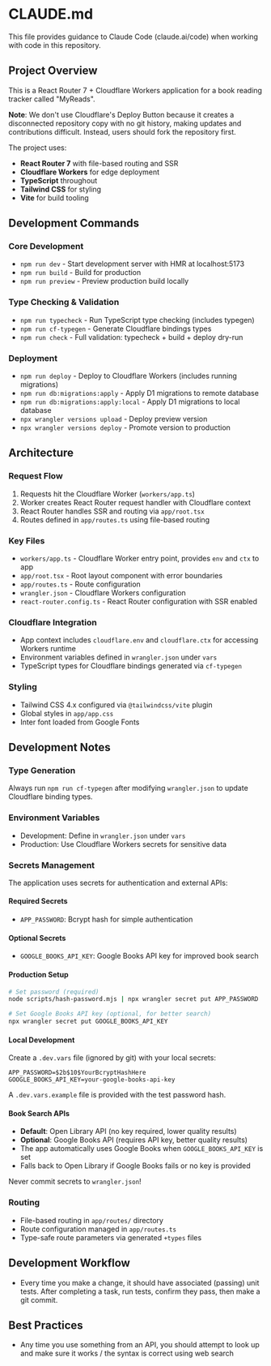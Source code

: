 # CLAUDE.md

This file provides guidance to Claude Code (claude.ai/code) when working with code in this repository.

## Project Overview

This is a React Router 7 + Cloudflare Workers application for a book reading tracker called "MyReads". 

**Note**: We don't use Cloudflare's Deploy Button because it creates a disconnected repository copy with no git history, making updates and contributions difficult. Instead, users should fork the repository first.

The project uses:

- **React Router 7** with file-based routing and SSR
- **Cloudflare Workers** for edge deployment
- **TypeScript** throughout
- **Tailwind CSS** for styling
- **Vite** for build tooling

## Development Commands

### Core Development
- `npm run dev` - Start development server with HMR at localhost:5173
- `npm run build` - Build for production
- `npm run preview` - Preview production build locally

### Type Checking & Validation
- `npm run typecheck` - Run TypeScript type checking (includes typegen)
- `npm run cf-typegen` - Generate Cloudflare bindings types
- `npm run check` - Full validation: typecheck + build + deploy dry-run

### Deployment
- `npm run deploy` - Deploy to Cloudflare Workers (includes running migrations)
- `npm run db:migrations:apply` - Apply D1 migrations to remote database
- `npm run db:migrations:apply:local` - Apply D1 migrations to local database
- `npx wrangler versions upload` - Deploy preview version
- `npx wrangler versions deploy` - Promote version to production

## Architecture

### Request Flow
1. Requests hit the Cloudflare Worker (`workers/app.ts`)
2. Worker creates React Router request handler with Cloudflare context
3. React Router handles SSR and routing via `app/root.tsx`
4. Routes defined in `app/routes.ts` using file-based routing

### Key Files
- `workers/app.ts` - Cloudflare Worker entry point, provides `env` and `ctx` to app
- `app/root.tsx` - Root layout component with error boundaries
- `app/routes.ts` - Route configuration
- `wrangler.json` - Cloudflare Workers configuration
- `react-router.config.ts` - React Router configuration with SSR enabled

### Cloudflare Integration
- App context includes `cloudflare.env` and `cloudflare.ctx` for accessing Workers runtime
- Environment variables defined in `wrangler.json` under `vars`
- TypeScript types for Cloudflare bindings generated via `cf-typegen`

### Styling
- Tailwind CSS 4.x configured via `@tailwindcss/vite` plugin
- Global styles in `app/app.css`
- Inter font loaded from Google Fonts

## Development Notes

### Type Generation
Always run `npm run cf-typegen` after modifying `wrangler.json` to update Cloudflare binding types.

### Environment Variables
- Development: Define in `wrangler.json` under `vars`
- Production: Use Cloudflare Workers secrets for sensitive data

### Secrets Management
The application uses secrets for authentication and external APIs:

#### Required Secrets
- `APP_PASSWORD`: Bcrypt hash for simple authentication

#### Optional Secrets
- `GOOGLE_BOOKS_API_KEY`: Google Books API key for improved book search

#### Production Setup
```bash
# Set password (required)
node scripts/hash-password.mjs | npx wrangler secret put APP_PASSWORD

# Set Google Books API key (optional, for better search)
npx wrangler secret put GOOGLE_BOOKS_API_KEY
```

#### Local Development
Create a `.dev.vars` file (ignored by git) with your local secrets:
```
APP_PASSWORD=$2b$10$YourBcryptHashHere
GOOGLE_BOOKS_API_KEY=your-google-books-api-key
```

A `.dev.vars.example` file is provided with the test password hash.

#### Book Search APIs
- **Default**: Open Library API (no key required, lower quality results)
- **Optional**: Google Books API (requires API key, better quality results)
- The app automatically uses Google Books when `GOOGLE_BOOKS_API_KEY` is set
- Falls back to Open Library if Google Books fails or no key is provided

Never commit secrets to `wrangler.json`!

### Routing
- File-based routing in `app/routes/` directory
- Route configuration managed in `app/routes.ts`
- Type-safe route parameters via generated `+types` files

## Development Workflow

- Every time you make a change, it should have associated (passing) unit tests. After completing a task, run tests, confirm they pass, then make a git commit.

## Best Practices
- Any time you use something from an API, you should attempt to look up and make sure it works / the syntax is correct using web search